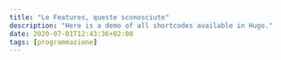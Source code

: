 ```yaml
---
title: "Le Features, queste sconosciute"
description: "Here is a demo of all shortcodes available in Hugo."
date: 2020-07-01T12:43:36+02:00
tags: [programmazione]
---
```


